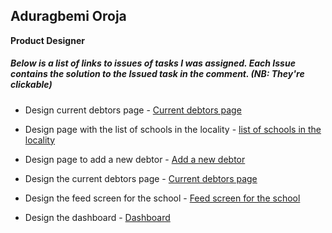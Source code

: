 ## Aduragbemi Oroja

 __Product Designer__

##### Below is a list of links to issues of tasks I was assigned. Each Issue contains the solution to the Issued task in the comment. *(NB: They're clickable)*

* Design current debtors page - [Current debtors page](https://github.com/zuri-training/proj_debtors-team-36/issues/46)


* Design page with the list of schools in the locality - [list of schools in the locality](https://github.com/zuri-training/proj_debtors-team-36/issues/45)


* Design page to add a new debtor - [Add a new debtor](https://github.com/zuri-training/proj_debtors-team-36/issues/44)


* Design the current debtors page - [Current debtors page](https://github.com/zuri-training/proj_debtors-team-36/issues/42)


* Design the feed screen for the school - [Feed screen for the school](https://github.com/zuri-training/proj_debtors-team-36/issues/41)


* Design the dashboard - [Dashboard](https://github.com/zuri-training/proj_debtors-team-36/issues/40)
